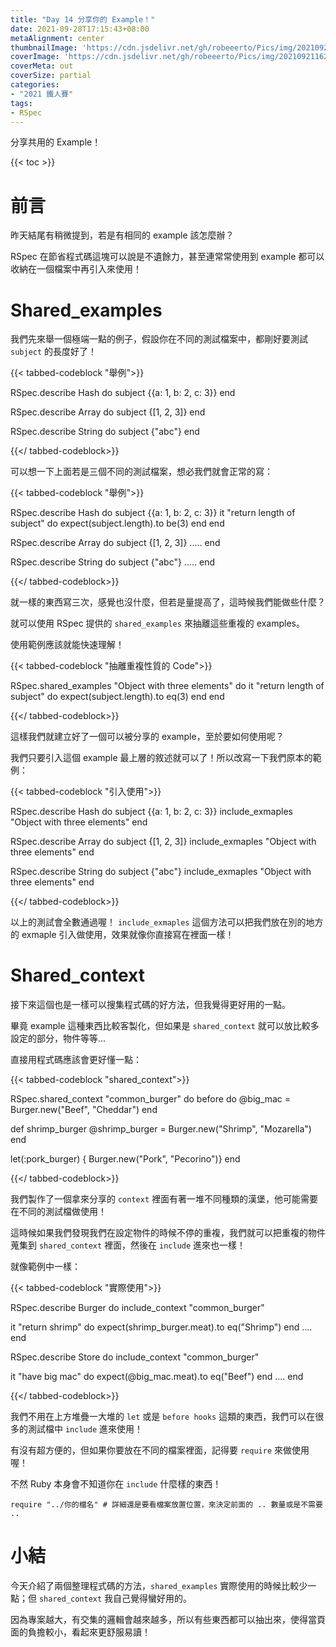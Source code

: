 ```yaml
---
title: "Day 14 分享你的 Example！"
date: 2021-09-28T17:15:43+08:00
metaAlignment: center
thumbnailImage: 'https://cdn.jsdelivr.net/gh/robeeerto/Pics/img/202109211620030.png'
coverImage: 'https://cdn.jsdelivr.net/gh/robeeerto/Pics/img/202109211620030.png' 
coverMeta: out
coverSize: partial
categories:
- "2021 鐵人賽"
tags:
- RSpec
---
```


分享共用的 Example！
<!--more-->
{{< toc >}}
# 前言

昨天結尾有稍微提到，若是有相同的 example 該怎麼辦？

RSpec 在節省程式碼這塊可以說是不遺餘力，甚至連常常使用到 example 都可以收納在一個檔案中再引入來使用！

# Shared_examples

我們先來舉一個極端一點的例子，假設你在不同的測試檔案中，都剛好要測試 `subject` 的長度好了！

{{< tabbed-codeblock "舉例">}}
<!-- tab ruby -->
RSpec.describe Hash do
  subject {{a: 1, b: 2, c: 3}}
end

RSpec.describe Array do
  subject {[1, 2, 3]}
end

RSpec.describe String do
  subject {"abc"}
end
<!-- endtab -->
{{</ tabbed-codeblock>}}

可以想一下上面若是三個不同的測試檔案，想必我們就會正常的寫：

{{< tabbed-codeblock "舉例">}}
<!-- tab ruby -->
RSpec.describe Hash do
  subject {{a: 1, b: 2, c: 3}}
  it "return length of subject" do
    expect(subject.length).to be(3)
  end
end

RSpec.describe Array do
  subject {[1, 2, 3]}
  .....
end

RSpec.describe String do
  subject {"abc"}
  .....
end
<!-- endtab -->
{{</ tabbed-codeblock>}}

就一樣的東西寫三次，感覺也沒什麼，但若是量提高了，這時候我們能做些什麼？

就可以使用 RSpec 提供的 `shared_examples` 來抽離這些重複的 examples。

使用範例應該就能快速理解！

{{< tabbed-codeblock "抽離重複性質的 Code">}}
<!-- tab ruby -->
RSpec.shared_examples "Object with three elements" do
  it "return length of subject" do
    expect(subject.length).to eq(3)
  end
end
<!-- endtab -->
{{</ tabbed-codeblock>}}

這樣我們就建立好了一個可以被分享的 example，至於要如何使用呢？

我們只要引入這個 example 最上層的敘述就可以了！所以改寫一下我們原本的範例：

{{< tabbed-codeblock "引入使用">}}
<!-- tab ruby -->
RSpec.describe Hash do
  subject {{a: 1, b: 2, c: 3}}
  include_exmaples "Object with three elements"
end

RSpec.describe Array do
  subject {[1, 2, 3]}
  include_exmaples "Object with three elements"
end

RSpec.describe String do
  subject {"abc"}
  include_exmaples "Object with three elements"
end
<!-- endtab -->
{{</ tabbed-codeblock>}}

以上的測試會全數通過喔！ `include_exmaples` 這個方法可以把我們放在別的地方的 exmaple 引入做使用，效果就像你直接寫在裡面一樣！

# Shared_context

接下來這個也是一樣可以搜集程式碼的好方法，但我覺得更好用的一點。

畢竟 example 這種東西比較客製化，但如果是 `shared_context` 就可以放比較多設定的部分，物件等等...

直接用程式碼應該會更好懂一點：

{{< tabbed-codeblock "shared_context">}}
<!-- tab ruby -->
RSpec.shared_context "common_burger" do
  before do
    @big_mac = Burger.new("Beef", "Cheddar")
  end
  
  def shrimp_burger
    @shrimp_burger = Burger.new("Shrimp", "Mozarella")
  end
  
  let(:pork_burger) { Burger.new("Pork", "Pecorino")}
end
<!-- endtab -->
{{</ tabbed-codeblock>}}

我們製作了一個拿來分享的 `context` 裡面有著一堆不同種類的漢堡，他可能需要在不同的測試檔做使用！

這時候如果我們發現我們在設定物件的時候不停的重複，我們就可以把重複的物件蒐集到 `shared_context` 裡面，然後在 `include` 進來也一樣！

就像範例中一樣：

{{< tabbed-codeblock "實際使用">}}
<!-- tab ruby -->
RSpec.describe Burger do
  include_context "common_burger"
  
  it "return shrimp" do
   expect(shrimp_burger.meat).to eq("Shrimp") 
  end
  ....
end

RSpec.describe Store do
  include_context "common_burger"

  it "have big mac" do
    expect(@big_mac.meat).to eq("Beef")
  end
  ....
end
<!-- endtab -->
{{</ tabbed-codeblock>}}

我們不用在上方堆疊一大堆的 `let` 或是 `before hooks` 這類的東西，我們可以在很多的測試檔中 `include` 進來使用！

有沒有超方便的，但如果你要放在不同的檔案裡面，記得要 `require` 來做使用喔！

不然 Ruby 本身會不知道你在 `include` 什麼樣的東西！

```ruby=
require "../你的檔名" # 詳細還是要看檔案放置位置，來決定前面的 .. 數量或是不需要 ..
```

# 小結

今天介紹了兩個整理程式碼的方法，`shared_examples` 實際使用的時候比較少一點；但 `shared_context` 我自己覺得蠻好用的。

因為專案越大，有交集的邏輯會越來越多，所以有些東西都可以抽出來，使得當頁面的負擔較小，看起來更舒服易讀！





